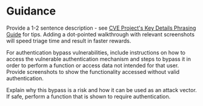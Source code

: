 # Guidance

Provide a 1-2 sentence description - see [CVE Project's Key Details Phrasing Guide](http://cveproject.github.io/docs/content/key-details-phrasing.pdf) for tips. Adding a dot-pointed walkthrough with relevant screenshots will speed triage time and result in faster rewards.

For authentication bypass vulnerabilities, include instructions on how to access the vulnerable authentication mechanism and steps to bypass it in order to perform a function or access data not intended for that user. Provide screenshots to show the functionality accessed without valid authentication.

Explain why this bypass is a risk and how it can be used as an attack vector. If safe, perform a function that is shown to require authentication.
